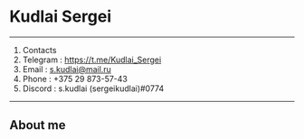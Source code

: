 # **Kudlai Sergei**
***
1. Сontacts
  1. Telegram : https://t.me/Kudlai_Sergei
  2. Email : s.kudlai@mail.ru
  3. Phone : +375 29 873-57-43
  4. Discord : s.kudlai (sergeikudlai)#0774
***
## About me 

